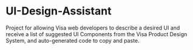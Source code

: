 # UI-Design-Assistant
Project for allowing Visa web developers to describe a desired UI and receive a list of suggested UI Components from the Visa Product Design System, and auto-generated code to copy and paste.
